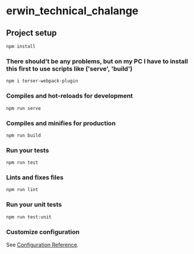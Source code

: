 # erwin_technical_chalange

## Project setup
```
npm install
```

### There should't be any problems, but on my PC I have to install this first to use scripts like ('serve', 'build')
```
npm i terser-webpack-plugin
```

### Compiles and hot-reloads for development
```
npm run serve
```

### Compiles and minifies for production
```
npm run build
```

### Run your tests
```
npm run test
```

### Lints and fixes files
```
npm run lint
```

### Run your unit tests
```
npm run test:unit
```

### Customize configuration
See [Configuration Reference](https://cli.vuejs.org/config/).
